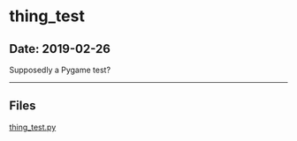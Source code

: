 # thing_test

## Date: 2019-02-26

Supposedly a Pygame test?

-----

## Files

[thing_test.py](thing_test.py)